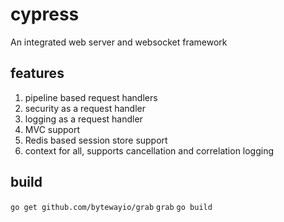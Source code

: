 # cypress
An integrated web server and websocket framework

## features
1. pipeline based request handlers
2. security as a request handler
3. logging as a request handler
4. MVC support
5. Redis based session store support
6. context for all, supports cancellation and correlation logging

## build

`go get github.com/bytewayio/grab`
`grab`
`go build`